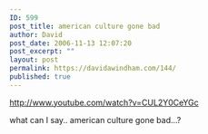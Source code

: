 ```yaml
---
ID: 599
post_title: american culture gone bad
author: David
post_date: 2006-11-13 12:07:20
post_excerpt: ""
layout: post
permalink: https://davidawindham.com/144/
published: true
---
```

http://www.youtube.com/watch?v=CUL2Y0CeYGc

what can I say.. american culture gone bad...?